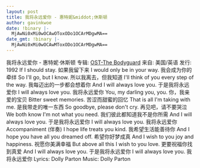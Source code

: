 ```yaml
---
layout: post
title: 我将永远爱你 - 惠特妮&middot;休斯顿
author: gavinkwoe
date: !binary |-
  MjAwNi0xMi0wOCAwOToxODo1OCArMDgwMA==
date_gmt: !binary |-
  MjAwNi0xMi0wOCAwMToxODo1OCArMDgwMA==
---
```

我将永远爱你 - 惠特妮&middot;休斯顿
专辑: <a title="http://www.douban.com/subject/1418556/" href="http://www.douban.com/subject/1418556/" target="_blank">OST-The Bodyguard</a>
来自: 美国/英语
发行: 1992
If I should stay. 如果我留下来
I would only be in your way. 我会成为你的牵绊
So I'll go, but I know. 所以我离去，但我知道
I'll think of you every step of the way. 我每迈出的一步都会想着你
And I will always love you. 于是我将永远爱你
I will always love you. 我将永远爱你
You, my darling you, you. 你，我亲爱的宝贝
Bitter sweet memories. 苦涩而甜蜜的回忆
That is all I'm taking with me. 是我带走的唯一东西
So goodbye, please don't cry. 再见吧，请不要哭泣
We both know I'm not what you need. 我们彼此都知道我不是你所需
And I will always love you. 于是我将永远爱你
I will always love you. 我将永远爱你
Accompaniment (伴奏)
I hope life treats you kind. 我希望生活能善待你
And I hope you have all you dreamed off. 希望你好梦成真
And I wish to you joy and happiness. 祝愿你美满幸福
But above all this I wish to you love. 更要祝福你找到真爱
And I will always love you. 于是我将永远爱你
I will always love you. 我将永远爱你
Lyrics: Dolly Parton
Music: Dolly Parton
